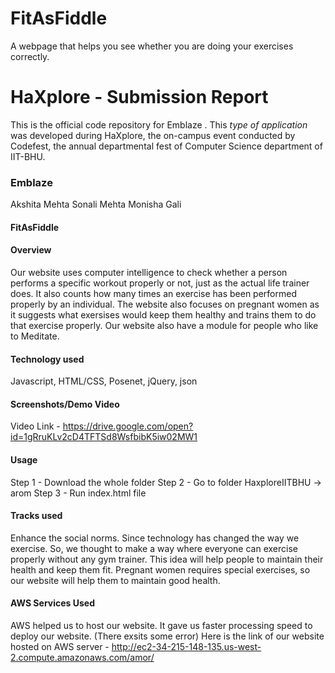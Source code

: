 # FitAsFiddle
A webpage that helps you see whether you are doing your exercises correctly.


# HaXplore - Submission Report 

This is the official code repository for Emblaze . This _type of application_ was developed during HaXplore, 
the on-campus event conducted by Codefest, the annual departmental fest of Computer Science department of IIT-BHU.

### Emblaze

 Akshita Mehta
 Sonali Mehta
 Monisha Gali


#### FitAsFiddle

#### Overview

Our website uses computer intelligence to check whether a person performs a specific workout properly or not, just as the actual life trainer does. It also counts how many times an exercise has been performed properly by an individual. The website also focuses on pregnant women as it suggests what exersises would keep them healthy and trains them to do that exercise properly. Our website also have a module for people who like to Meditate.

#### Technology used

Javascript, HTML/CSS, Posenet, jQuery, json
#### Screenshots/Demo Video

Video Link - https://drive.google.com/open?id=1gRruKLv2cD4TFTSd8WsfbibK5iw02MW1

#### Usage
 Step 1 - Download the whole folder
 Step 2 - Go to folder HaxploreIITBHU -> arom
 Step 3 - Run index.html file


#### Tracks used
Enhance the social norms.
Since technology has changed the way we exercise. So, we thought to make a way where everyone can exercise properly without any gym trainer. This idea will help people to maintain their health and keep them fit. Pregnant women requires special exercises, so our website will help them to maintain good health.


#### AWS Services Used

AWS helped us to host our website. It gave us faster processing speed to deploy our website. (There exsits some error)
Here is the link of our website hosted on AWS server - http://ec2-34-215-148-135.us-west-2.compute.amazonaws.com/amor/

